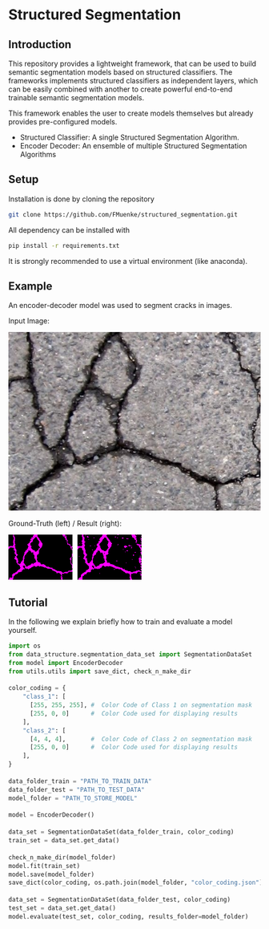 # Structured Segmentation
## Introduction

This repository provides a lightweight framework, 
that can be used to build semantic segmentation models based on structured classifiers.
The frameworks implements structured classifiers as independent layers, which can be easily combined with another to 
create powerful end-to-end trainable semantic segmentation models.

This framework enables the user to create models themselves but already provides pre-configured models.
- Structured Classifier: A single Structured Segmentation Algorithm.
- Encoder Decoder: An ensemble of multiple Structured Segmentation Algorithms

## Setup
Installation is done by cloning the repository
```bash
git clone https://github.com/FMuenke/structured_segmentation.git
```
All dependency can be installed with
````bash
pip install -r requirements.txt
````
It is strongly recommended to use a virtual environment (like anaconda).

## Example

An encoder-decoder model was used to segment cracks in images.

Input Image:

![Input Image of the EncoderDecoder Model](examples/example_0_image.jpg)

Ground-Truth (left) / Result (right):

![](examples/example_0_result.png)

## Tutorial
In the following we explain briefly how to train and evaluate a model yourself.
````python
import os
from data_structure.segmentation_data_set import SegmentationDataSet
from model import EncoderDecoder
from utils.utils import save_dict, check_n_make_dir

color_coding = {
    "class_1": [
      [255, 255, 255], #  Color Code of Class 1 on segmentation mask
      [255, 0, 0]      #  Color Code used for displaying results
    ],
    "class_2": [
      [4, 4, 4],       #  Color Code of Class 2 on segmentation mask
      [255, 0, 0]      #  Color Code used for displaying results
    ],
}

data_folder_train = "PATH_TO_TRAIN_DATA"
data_folder_test = "PATH_TO_TEST_DATA"
model_folder = "PATH_TO_STORE_MODEL"

model = EncoderDecoder()

data_set = SegmentationDataSet(data_folder_train, color_coding)
train_set = data_set.get_data()

check_n_make_dir(model_folder)
model.fit(train_set)
model.save(model_folder)
save_dict(color_coding, os.path.join(model_folder, "color_coding.json"))

data_set = SegmentationDataSet(data_folder_test, color_coding)
test_set = data_set.get_data()
model.evaluate(test_set, color_coding, results_folder=model_folder)

````

